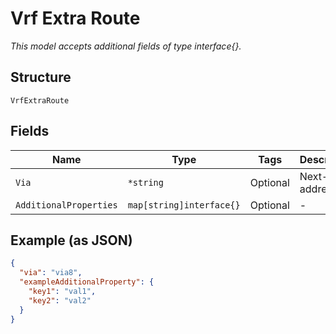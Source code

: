 
# Vrf Extra Route

*This model accepts additional fields of type interface{}.*

## Structure

`VrfExtraRoute`

## Fields

| Name | Type | Tags | Description |
|  --- | --- | --- | --- |
| `Via` | `*string` | Optional | Next-hop address |
| `AdditionalProperties` | `map[string]interface{}` | Optional | - |

## Example (as JSON)

```json
{
  "via": "via8",
  "exampleAdditionalProperty": {
    "key1": "val1",
    "key2": "val2"
  }
}
```

